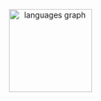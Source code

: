 <div align="center">
  <img src="https://github-readme-stats.vercel.app/api/top-langs?username=tomndc&locale=en&hide_title=true&layout=compact&card_width=320&langs_count=7&theme=rose_pine&hide_border=true&order=2" height="150" alt="languages graph"  />
</div>
